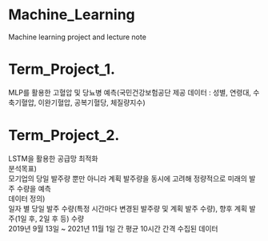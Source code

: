 # Machine_Learning
Machine learning project and lecture note 

# Term_Project_1. 
MLP를 활용한 고혈압 및 당뇨병 예측(국민건강보험공단 제공 데이터 : 성별, 연령대, 수축기혈압, 이완기혈압, 공복기혈당, 체질량지수)  

# Term_Project_2.  
LSTM을 활용한 공급망 최적화  
분석목표)  
모기업의 당일 발주량 뿐만 아니라 계획 발주량을 동시에 고려해 정량적으로 미래의 발주 수량을 예측  
데이터 정의)  
일자 별 당일 발주 수량(특정 시간마다 변경된 발주량 및 계획 발주 수량), 향후 계획 발주(1일 후, 2일 후 등) 수량  
2019년 9월 13일 ~ 2021년 11월 1일 간 평균 10시간 간격 수집된 데이터
